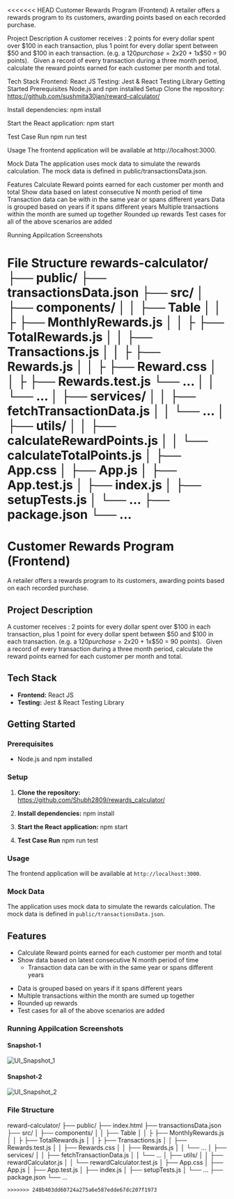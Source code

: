 <<<<<<< HEAD
Customer Rewards Program (Frontend)
A retailer offers a rewards program to its customers, awarding points based on each recorded purchase.

Project Description
A customer receives : 2 points for every dollar spent over $100 in each transaction, plus 1 point for every dollar spent between $50 and $100 in each transaction. (e.g. a $120 purchase = 2x$20 + 1x$50 = 90 points).   Given a record of every transaction during a three month period, calculate the reward points earned for each customer per month and total.

Tech Stack
Frontend: React JS
Testing: Jest & React Testing Library
Getting Started
Prerequisites
Node.js and npm installed
Setup
Clone the repository:
https://github.com/sushmita30jan/reward-calculator/

Install dependencies: npm install

Start the React application: npm start

Test Case Run npm run test

Usage
The frontend application will be available at http://localhost:3000.

Mock Data
The application uses mock data to simulate the rewards calculation. The mock data is defined in public/transactionsData.json.

Features
Calculate Reward points earned for each customer per month and total
Show data based on latest consecutive N month period of time
Transaction data can be with in the same year or spans different years
Data is grouped based on years if it spans different years
Multiple transactions within the month are sumed up together
Rounded up rewards
Test cases for all of the above scenarios are added


Running Appilcation Screenshots

File Structure
rewards-calculator/ ├── public/ ├── transactionsData.json ├── src/  │ ├── components/ │ │ ├── Table │ │ ├ ├── MonthlyRewards.js │ │ ├ ├── TotalRewards.js │ │ ├── Transactions.js │ │ ├ ├── Rewards.js │ │ ├ ├── Reward.css │ │  ├ ├── Rewards.test.js └── ... │ │ └── ... │ ├── services/ │ │ ├── fetchTransactionData.js │ │ └── ... │ ├── utils/ │ │ ├── calculateRewardPoints.js │ │ └── calculateTotalPoints.js  │ ├── App.css │ ├── App.js │ ├── App.test.js │ ├── index.js │ ├── setupTests.js │ └── ... ├── package.json └── ...
=======

# Customer Rewards Program (Frontend)

A retailer offers a rewards program to its customers, awarding points based on each recorded purchase.  

## Project Description

A customer receives : 2 points for every dollar spent over $100 in each transaction, plus 1 point for every dollar spent between $50 and $100 in each transaction. 
(e.g. a $120 purchase = 2x$20 + 1x$50 = 90 points). 
  
Given a record of every transaction during a three month period, calculate the reward points earned for each customer per month and total. 


## Tech Stack

- **Frontend:** React JS
- **Testing:** Jest & React Testing Library

## Getting Started

### Prerequisites

- Node.js and npm installed

### Setup

1. **Clone the repository:**    
https://github.com/Shubh2809/rewards_calculator/

2. **Install dependencies:**
   npm install

3. **Start the React application:**
   npm start

4. **Test Case Run**
    npm run test

### Usage

The frontend application will be available at `http://localhost:3000`.

### Mock Data

The application uses mock data to simulate the rewards calculation. The mock data is defined in `public/transactionsData.json`.

## Features

- Calculate Reward points earned for each customer per month and total
- Show data based on latest consecutive N month period of time
  - Transaction data can be with in the same year or spans different years

* Data is grouped based on years if it spans different years
* Multiple transactions within the month are sumed up together
* Rounded up rewards
* Test cases for all of the above scenarios are added


### Running Appilcation Screenshots

#### Snapshot-1
![UI_Snapshot_1](https://github.com/user-attachments/assets/a0880ead-85bd-4440-b2be-0ea3594269bc)
#### Snapshot-2
![UI_Snapshot_2](https://github.com/user-attachments/assets/41f058cf-d5e5-43e3-a2f7-b5eab15fa459)



### File Structure

reward-calculator/
├── public/
    ├── index.html
    ├── transactionsData.json
├── src/
│   ├── components/
│   │   ├── Table
│   │   ├    ├── MonthlyRewards.js
│   │   ├    ├── TotalRewards.js
│   │   ├    ├── Transactions.js
    │   │   ├── Rewards.test.js
    │   │   ├── Rewards.css
    │   │   ├── Rewards.js
│   │   └── ...
│   ├── services/
│   │   ├── fetchTransactionData.js
│   │   └── ...
│   ├── utils/
│   │   ├── rewardCalculator.js
│   │   └── rewardCalculator.test.js
│   ├── App.css
│   ├── App.js
│   ├── App.test.js
│   ├── index.js
│   ├── setupTests.js
│   └── ...
├── package.json
└── ...
```
>>>>>>> 248b403dd60724a275a6e587edde67dc207f1973
